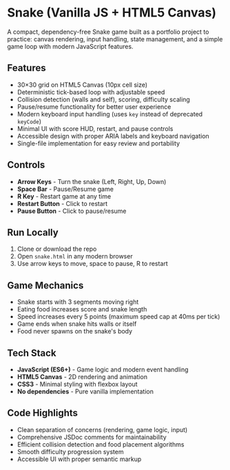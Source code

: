 # Snake (Vanilla JS + HTML5 Canvas)

A compact, dependency-free Snake game built as a portfolio project to practice: canvas rendering, input handling, state management, and a simple game loop with modern JavaScript features.

## Features

- 30×30 grid on HTML5 Canvas (10px cell size)
- Deterministic tick-based loop with adjustable speed
- Collision detection (walls and self), scoring, difficulty scaling
- Pause/resume functionality for better user experience
- Modern keyboard input handling (uses `key` instead of deprecated `keyCode`)
- Minimal UI with score HUD, restart, and pause controls
- Accessible design with proper ARIA labels and keyboard navigation
- Single-file implementation for easy review and portability

## Controls

- **Arrow Keys** - Turn the snake (Left, Right, Up, Down)
- **Space Bar** - Pause/Resume game
- **R Key** - Restart game at any time
- **Restart Button** - Click to restart
- **Pause Button** - Click to pause/resume

## Run Locally

1. Clone or download the repo
2. Open `snake.html` in any modern browser
3. Use arrow keys to move, space to pause, R to restart

## Game Mechanics

- Snake starts with 3 segments moving right
- Eating food increases score and snake length
- Speed increases every 5 points (maximum speed cap at 40ms per tick)
- Game ends when snake hits walls or itself
- Food never spawns on the snake's body

## Tech Stack

- **JavaScript (ES6+)** - Game logic and modern event handling
- **HTML5 Canvas** - 2D rendering and animation
- **CSS3** - Minimal styling with flexbox layout
- **No dependencies** - Pure vanilla implementation

## Code Highlights

- Clean separation of concerns (rendering, game logic, input)
- Comprehensive JSDoc comments for maintainability
- Efficient collision detection and food placement algorithms
- Smooth difficulty progression system
- Accessible UI with proper semantic markup
